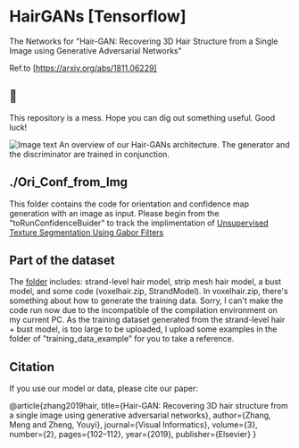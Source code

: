 # HairGANs [Tensorflow]
The Networks for "Hair-GAN: Recovering 3D Hair Structure from a Single Image using Generative Adversarial Networks"

Ref.to [https://arxiv.org/abs/1811.06229]

## 🔔 
This repository is a mess. Hope you can dig out something useful. Good luck!

![Image text](https://github.com/MengZephyr/HairGANs/blob/master/NetworkOverview.png)
An overview of our Hair-GANs architecture. The generator and the discriminator are trained in conjunction.

## ./Ori_Conf_from_Img
This folder contains the code for orientation and confidence map generation with an image as input. Please begin from the "toRunConfidenceBuider" to track the implimentation of [Unsupervised Texture Segmentation Using Gabor
Filters](https://www.ee.columbia.edu/~sfchang/course/dip/handout/jain-texture.pdf)

## Part of the dataset
The [folder](https://drive.google.com/drive/folders/1tdWl5aDORIPqf4WNTQGiaVjLYRf1f7Ug?usp=sharing) includes: strand-level hair model, strip mesh hair model, a bust model, and some code (voxelhair.zip, StrandModel). In voxelhair.zip, there's something about how to generate the training data. Sorry, I can't make the code run now due to the incompatible of the compilation environment on my current PC. As the training dataset generated from the strand-level hair + bust model, is too large to be uploaded, I upload some examples in the folder of "training_data_example" for you to take a reference. 

## Citation
If you use our model or data, please cite our paper:

  @article{zhang2019hair, title={Hair-GAN: Recovering 3D hair structure from a single image using generative adversarial networks}, author={Zhang, Meng and Zheng, Youyi}, journal={Visual Informatics}, volume={3}, number={2}, pages={102–112}, year={2019}, publisher={Elsevier} }

